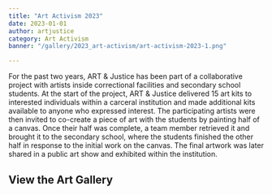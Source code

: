 ```yaml
---
title: "Art Activism 2023"
date: 2023-01-01
author: artjustice
category: Art Activism
banner: "/gallery/2023_art-activism/art-activism-2023-1.png"

---
```


<BlogPostHeader 
  hideCategory="true"
  hideDate="true"
  hideBanner="true"
  hideAuthor="true"
  returnLink="/gallery"
  returnText="Back to All Galleries"
/>

For the past two years, ART & Justice has been part of a collaborative project with artists inside correctional facilities and secondary school students. At the start of the project, ART & Justice delivered 15 art kits to interested individuals within a carceral institution and made additional kits available to anyone who expressed interest. The participating artists were then invited to co-create a piece of art with the students by painting half of a canvas. Once their half was complete, a team member retrieved it and brought it to the secondary school, where the students finished the other half in response to the initial work on the canvas. The final artwork was later shared in a public art show and exhibited within the institution.

## View the Art Gallery

<ImageGallery
  title="Art Activism 2023"
  :folders="[
    '/gallery/2022-09-23_forgotten-artists-art-is-our-freedom',
  ]"
/>